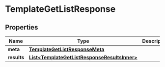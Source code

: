 

# TemplateGetListResponse


## Properties

| Name | Type | Description | Notes |
|------------ | ------------- | ------------- | -------------|
|**meta** | [**TemplateGetListResponseMeta**](TemplateGetListResponseMeta.md) |  |  [optional] |
|**results** | [**List&lt;TemplateGetListResponseResultsInner&gt;**](TemplateGetListResponseResultsInner.md) |  |  [optional] |



